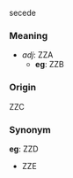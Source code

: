 secede
### Meaning
+ _adj_: ZZA
    + __eg__: ZZB

### Origin

ZZC

### Synonym

__eg__: ZZD

+ ZZE


